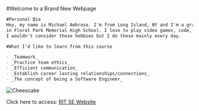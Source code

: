 #Welcome to a Brand New Webpage

```markdown
#Personal Bio
Hey, my name is Michael Ambrose. I'm from Long Island, NY and I'm a graduate from the class of 2020
in Floral Park Memorial High School. I love to play video games, code, and hangout with friends. 
I wouldn't consider these hobbies but I do these mainly every day.

#What I'd like to learn from this course

- _Teamwork_
- _Practice team ethics_
- _Efficient communication_
- _Establish career lasting relationships/connections_
- _The concept of being a Software Engineer_

```
![Cheescake](https://www.google.com/url?sa=i&url=https%3A%2F%2Fwww.thespruceeats.com%2Fgluten-free-new-york-cheesecake-1450985&psig=AOvVaw3PEsJ8pRPtfxg--IqFd1px&ust=1602369358356000&source=images&cd=vfe&ved=0CAIQjRxqFwoTCMjuh7DJqOwCFQAAAAAdAAAAABAN)

Click here to access: [RIT SE Website](https://www.rit.edu/computing/department-software-engineering)
